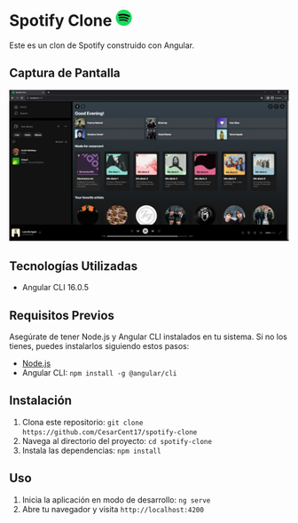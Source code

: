 # Spotify Clone <img src="./src/assets/spotify-logo.png" alt="Spotify Logo" width="auto" height="30">



Este es un clon de Spotify construido con Angular.

## Captura de Pantalla

![Captura de Pantalla 1](./src/assets/screenshot/screenshot1.png)

## Tecnologías Utilizadas

- Angular CLI 16.0.5

## Requisitos Previos

Asegúrate de tener Node.js y Angular CLI instalados en tu sistema. Si no los tienes, puedes instalarlos siguiendo estos pasos:

- [Node.js](https://nodejs.org/)
- Angular CLI: `npm install -g @angular/cli`

## Instalación

1. Clona este repositorio: `git clone https://github.com/CesarCent17/spotify-clone`
2. Navega al directorio del proyecto: `cd spotify-clone`
3. Instala las dependencias: `npm install`

## Uso

1. Inicia la aplicación en modo de desarrollo: `ng serve`
2. Abre tu navegador y visita `http://localhost:4200`
